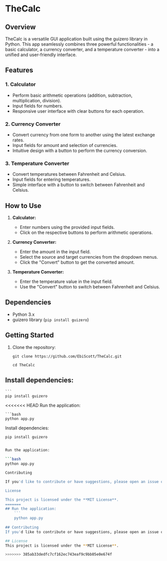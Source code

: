 # TheCalc

## Overview

TheCalc is a versatile GUI application built using the guizero library in Python. This app seamlessly combines three powerful functionalities - a basic calculator, a currency converter, and a temperature converter - into a unified and user-friendly interface.

## Features

### 1. Calculator

- Perform basic arithmetic operations (addition, subtraction, multiplication, division).
- Input fields for numbers.
- Responsive user interface with clear buttons for each operation.

### 2. Currency Converter

- Convert currency from one form to another using the latest exchange rates.
- Input fields for amount and selection of currencies.
- Intuitive design with a button to perform the currency conversion.

### 3. Temperature Converter

- Convert temperatures between Fahrenheit and Celsius.
- Input fields for entering temperatures.
- Simple interface with a button to switch between Fahrenheit and Celsius.

## How to Use

1. **Calculator:**
   - Enter numbers using the provided input fields.
   - Click on the respective buttons to perform arithmetic operations.

2. **Currency Converter:**
   - Enter the amount in the input field.
   - Select the source and target currencies from the dropdown menus.
   - Click the "Convert" button to get the converted amount.

3. **Temperature Converter:**
   - Enter the temperature value in the input field.
   - Use the "Convert" button to switch between Fahrenheit and Celsius.


## Dependencies

- Python 3.x
- guizero library (`pip install guizero`)

## Getting Started

1. Clone the repository:

   ```
   git clone https://github.com/EbiScott/TheCalc.git

   cd TheCalc

## Install dependencies:

    ```
    pip install guizero


<<<<<<< HEAD
Run the application:

    ```bash
    python app.py


Install dependencies:

```bash
pip install guizero


Run the application:

```bash
python app.py

Contributing

If you'd like to contribute or have suggestions, please open an issue or submit a pull request.

License

This project is licensed under the **MIT License**.
=======
## Run the application:
    ```
    python app.py
    
## Contributing
If you'd like to contribute or have suggestions, please open an issue or submit a pull request.

## License
This project is licensed under the **MIT License**.

>>>>>>> 385ab33dedfc7cf162ec743eaf9c9bb05e0e674f

